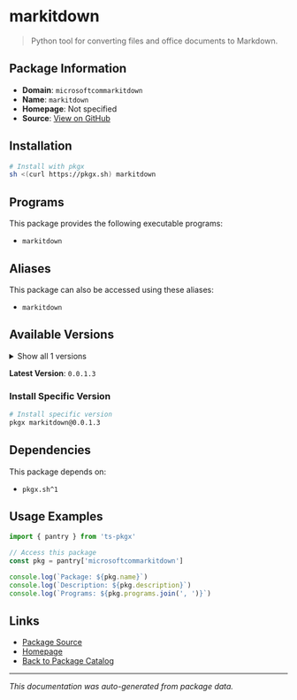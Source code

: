 # markitdown

> Python tool for converting files and office documents to Markdown.

## Package Information

- **Domain**: `microsoftcommarkitdown`
- **Name**: `markitdown`
- **Homepage**: Not specified
- **Source**: [View on GitHub](https://github.com/pkgxdev/pantry/tree/main/projects/microsoft.com/markitdown/package.yml)

## Installation

```bash
# Install with pkgx
sh <(curl https://pkgx.sh) markitdown
```

## Programs

This package provides the following executable programs:

- `markitdown`

## Aliases

This package can also be accessed using these aliases:

- `markitdown`

## Available Versions

<details>
<summary>Show all 1 versions</summary>

- `0.0.1.3`

</details>

**Latest Version**: `0.0.1.3`

### Install Specific Version

```bash
# Install specific version
pkgx markitdown@0.0.1.3
```

## Dependencies

This package depends on:

- `pkgx.sh^1`

## Usage Examples

```typescript
import { pantry } from 'ts-pkgx'

// Access this package
const pkg = pantry['microsoftcommarkitdown']

console.log(`Package: ${pkg.name}`)
console.log(`Description: ${pkg.description}`)
console.log(`Programs: ${pkg.programs.join(', ')}`)
```

## Links

- [Package Source](https://github.com/pkgxdev/pantry/tree/main/projects/microsoft.com/markitdown/package.yml)
- [Homepage](#)
- [Back to Package Catalog](../package-catalog.md)

---

*This documentation was auto-generated from package data.*
